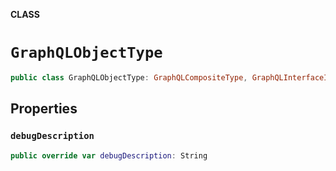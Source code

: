 **CLASS**

# `GraphQLObjectType`

```swift
public class GraphQLObjectType: GraphQLCompositeType, GraphQLInterfaceImplementingType
```

## Properties
### `debugDescription`

```swift
public override var debugDescription: String
```
